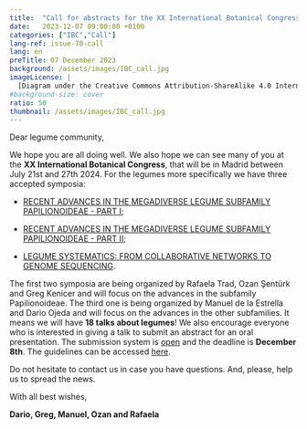 ```yaml
---
title:  "Call for abstracts for the XX International Botanical Congress"
date:   2023-12-07 09:00:00 +0100
categories: ["IBC","Call"]
lang-ref: issue-70-call
lang: en
preTitle: 07 December 2023
background: /assets/images/IBC_call.jpg
imageLicense: |
  [Diagram under the Creative Commons Attribution-ShareAlike 4.0 International license (CC BY-SA 4.0)].(https://www.c82.net/twining/plants/?id=49)
#background-size: cover
ratio: 50
thumbnail: /assets/images/IBC_call.jpg
---
```


Dear legume community,
 
We hope you are all doing well. We also hope we can see many of you at the **XX International Botanical Congress**, that will be in Madrid between July 21st and 27th 2024. For the legumes more specifically we have three accepted symposia:

- [RECENT ADVANCES IN THE MEGADIVERSE LEGUME SUBFAMILY PAPILIONOIDEAE - PART I](https://ibcmadrid2024.com/index.php?seccion=scientificArea&subSeccion=detailSymposiums&idCom=MTYx);
  
- [RECENT ADVANCES IN THE MEGADIVERSE LEGUME SUBFAMILY PAPILIONOIDEAE - PART II](https://ibcmadrid2024.com/index.php?seccion=scientificArea&subSeccion=detailSymposiums&idCom=MjEx);
  
- [LEGUME SYSTEMATICS: FROM COLLABORATIVE NETWORKS TO GENOME SEQUENCING](https://ibcmadrid2024.com/index.php?seccion=scientificArea&subSeccion=detailSymposiums&idCom=NDY=).

 
The first two symposia are being organized by Rafaela Trad, Ozan Şentürk and Greg Kenicer and will focus on the advances in the subfamily Papilionoideae. The third one is being organized by Manuel de la Estrella and Dario Ojeda and will focus on the advances in the other subfamilies. It means we will have **18 talks about legumes**! We also encourage everyone who is interested in giving a talk to submit an abstract for an oral presentation. The submission system is [open](https://ibcmadrid2024.com/index.php?seccion=scientificArea&subSeccion=abstractSubmission1) and the deadline is **December 8th**. The guidelines can be accessed [here](https://ibcmadrid2024.com/index.php?seccion=scientificArea&subSeccion=abstractGuidelines).
 
Do not hesitate to contact us in case you have questions. And, please, help us to spread the news.
 
With all best wishes,

**Dario, Greg, Manuel, Ozan and Rafaela**

